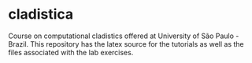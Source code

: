 # cladistica
Course on computational cladistics offered at University of São Paulo - Brazil. This repository has the latex source for the tutorials as well as the files associated with the lab exercises.
